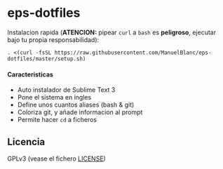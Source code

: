 
# eps-dotfiles #

Instalacion rapida (**ATENCION:** pipear `curl` a `bash` es **peligroso**, ejecutar bajo tu propia responsabilidad):

	. <(curl -fsSL https://raw.githubusercontent.com/ManuelBlanc/eps-dotfiles/master/setup.sh)

#### Caracteristicas ####
* Auto instalador de Sublime Text 3
* Pone el sistema en ingles
* Define unos cuantos aliases (bash & git)
* Coloriza git, y añade informacion al prompt
* Permite hacer `cd` a ficheros

## Licencia ##
GPLv3 (vease el fichero [LICENSE](./LICENSE))

